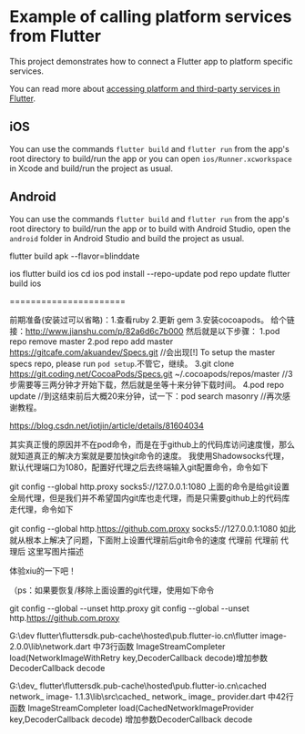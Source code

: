 # Example of calling platform services from Flutter

This project demonstrates how to connect a Flutter app to platform specific services.

You can read more about
[accessing platform and third-party services in Flutter](https://flutter.io/platform-channels/).

## iOS
You can use the commands `flutter build` and `flutter run` from the app's root
directory to build/run the app or you can open `ios/Runner.xcworkspace` in Xcode
and build/run the project as usual.

## Android

You can use the commands `flutter build` and `flutter run` from the app's root
directory to build/run the app or to build with Android Studio, open the
`android` folder in Android Studio and build the project as usual.


flutter build apk --flavor=blinddate

ios
flutter build ios
cd ios
pod install --repo-update
pod repo update
flutter build ios




======================

前期准备(安装过可以省略)：1.查看ruby 2.更新 gem 3.安装cocoapods。
给个链接：http://www.jianshu.com/p/82a6d6c7b000
然后就是以下步骤：
1.pod repo remove master
2.pod repo add master https://gitcafe.com/akuandev/Specs.git
//会出现[!] To setup the master specs repo, please run `pod setup`.不管它，继续。
3.git clone https://git.coding.net/CocoaPods/Specs.git ~/.cocoapods/repos/master
//3步需要等三两分钟才开始下载，然后就是坐等十来分钟下载时间。
4.pod repo update
//到这结束前后大概20来分钟，试一下：pod search masonry
//再次感谢教程。



https://blog.csdn.net/iotjin/article/details/81604034

其实真正慢的原因并不在pod命令，而是在于github上的代码库访问速度慢，那么就知道真正的解决方案就是要加快git命令的速度。 
我使用Shadowsocks代理，默认代理端口为1080，配置好代理之后去终端输入git配置命令，命令如下

git config --global http.proxy socks5://127.0.0.1:1080
上面的命令是给git设置全局代理，但是我们并不希望国内git库也走代理，而是只需要github上的代码库走代理，命令如下

git config --global http.https://github.com.proxy socks5://127.0.0.1:1080
如此就从根本上解决了问题，下面附上设置代理前后git命令的速度 
代理前 
代理前
代理后 
这里写图片描述

体验xiu的一下吧！

（ps：如果要恢复/移除上面设置的git代理，使用如下命令

git config --global --unset http.proxy
git config --global --unset http.https://github.com.proxy


G:\dev flutter\fluttersdk\.pub-cache\hosted\pub.flutter-io.cn\flutter image- 2.0.0\lib\network.dart
中73行函数 ImageStreamCompleter load(NetworkImageWithRetry key,DecoderCallback decode)增加参数DecoderCallback decode

G:\dev_ flutter\fluttersdk\.pub-cache\hosted\pub.flutter-io.cn\cached network_ image- 1.1.3\lib\src\cached_ network_ image_ provider.dart
中42行函数 ImageStreamCompleter load(CachedNetworkImageProvider key,DecoderCallback decode) 增加参数DecoderCallback decode
